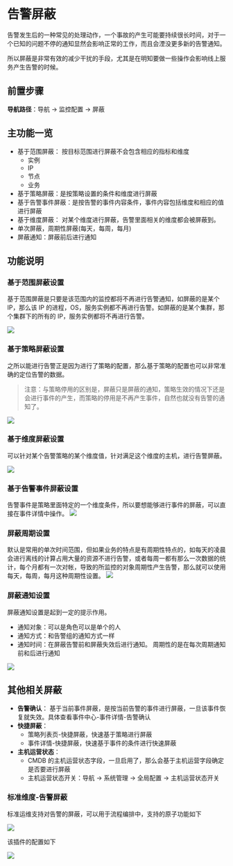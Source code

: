 # 告警屏蔽

告警发生后的一种常见的处理动作，一个事故的产生可能要持续很长时间，对于一个已知的问题不停的通知显然会影响正常的工作，而且会湮没更多新的告警通知。

所以屏蔽是非常有效的减少干扰的手段，尤其是在明知要做一些操作会影响线上服务产生告警的时候。

## 前置步骤

**导航路径**：导航  →  监控配置  →  屏蔽

## 主功能一览

* 基于范围屏蔽： 按目标范围进行屏蔽不会包含相应的指标和维度
    * 实例
    * IP
    * 节点
    * 业务
* 基于策略屏蔽：是按策略设置的条件和维度进行屏蔽
* 基于告警事件屏蔽：是按告警的事件内容条件，事件内容包括维度和相应的值进行屏蔽
* 基于维度屏蔽： 对某个维度进行屏蔽，告警里面相关的维度都会被屏蔽到。 
* 单次屏蔽，周期性屏蔽(每天，每周，每月)
* 屏蔽通知：屏蔽前后进行通知

## 功能说明


### 基于范围屏蔽设置

基于范围屏蔽是只要是该范围内的监控都将不再进行告警通知，如屏蔽的是某个 IP，那么该 IP 的进程，OS，服务实例都不再进行告警。如屏蔽的是某个集群，那个集群下的所有的 IP，服务实例都将不再进行告警。

![](media/16616774952764.jpg)


### 基于策略屏蔽设置

之所以能进行告警正是因为进行了策略的配置，那么基于策略的配置也可以非常准确的定位告警的数据。

> 注意：与策略停用的区别是，屏蔽只是屏蔽的通知，策略生效的情况下还是会进行事件的产生，而策略的停用是不再产生事件，自然也就没有告警的通知了。

![](media/16616775061979.jpg)

### 基于维度屏蔽设置

   可以针对某个告警策略的某个维度值，针对满足这个维度的主机，进行告警屏蔽。

![](media/16616776609487.jpg)


### 基于告警事件屏蔽设置

告警事件是策略里面特定的一个维度条件，所以要想能够进行事件的屏蔽，可以直接在事件详情中操作。
![](media/16616776115312.jpg)


### 屏蔽周期设置

默认是常用的单次时间范围，但如果业务的特点是有周期性特点的，如每天的凌晨会进行离线的计算占用大量的资源不进行告警，或者每周一都有那么一次数据的统计，每个月都有一次对帐，导致的所监控的对象周期性产生告警，那么就可以使用每天，每周，每月这种周期性设置。
![](media/16616776859882.jpg)

### 屏蔽通知设置

屏蔽通知设置是起到一定的提示作用。

* 通知对象：可以是角色可以是单个的人
* 通知方式：和告警组的通知方式一样
* 通知时间：在屏蔽告警前和屏蔽失效后进行通知。 周期性的是在每次周期通知前和后进行通知

![](media/16616776923058.jpg)

## 其他相关屏蔽

* **告警确认**： 基于当前事件屏蔽，是按当前告警的事件进行屏蔽，一旦该事件恢复就失效。具体查看事件中心-事件详情-告警确认
* **快捷屏蔽**：
    * 策略列表页-快捷屏蔽，快速基于策略进行屏蔽
    * 事件详情-快捷屏蔽，快速基于事件的条件进行快速屏蔽
* **主机运营状态**：
    * CMDB 的主机运营状态字段，一旦启用了，那么会基于主机运营字段确定是否要进行屏蔽
    * 主机运营状态开关：导航  →  系统管理  →  全局配置  →  主机运营状态开关

### 标准维度-告警屏蔽

标准运维支持对告警的屏蔽，可以用于流程编排中，支持的原子功能如下


![](media/16616777335104.jpg)

该插件的配置如下

![](media/16616777388932.jpg)


